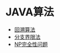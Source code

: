 # JAVA算法

- [回溯算法](./Backtracking/README.md)
- [分支界限法](./branchAndBoundMethod/README.md)
- [NP完全性问题](./NP/README.md)